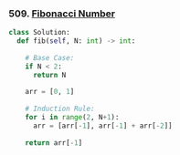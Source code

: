 ### 509. [Fibonacci Number](https://leetcode.com/problems/fibonacci-number/)
```python
class Solution:
  def fib(self, N: int) -> int:
    
    # Base Case:
    if N < 2:
      return N
    
    arr = [0, 1]
    
    # Induction Rule:
    for i in range(2, N+1):
      arr = [arr[-1], arr[-1] + arr[-2]]
    
    return arr[-1]
```
